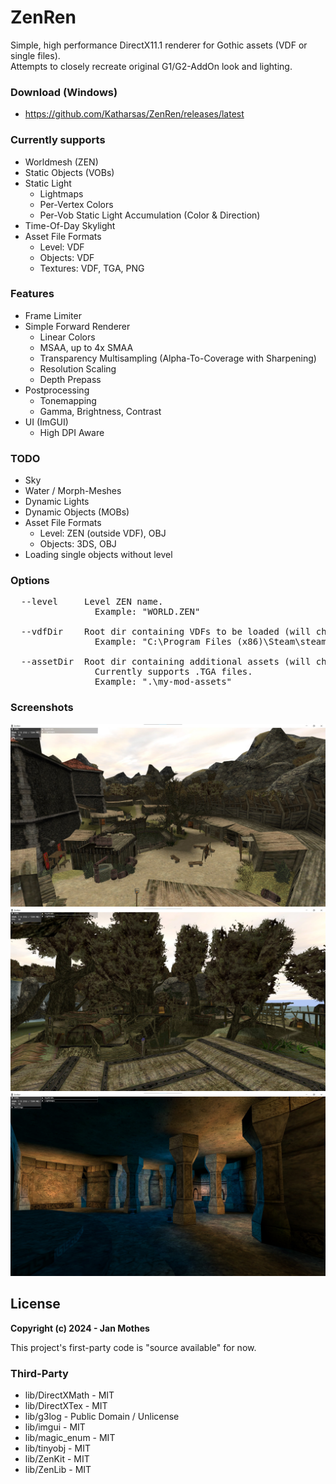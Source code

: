 # ZenRen


Simple, high performance DirectX11.1 renderer for Gothic assets (VDF or single files).
<br>Attempts to closely recreate original G1/G2-AddOn look and lighting.

### Download (Windows)
- https://github.com/Katharsas/ZenRen/releases/latest

### Currently supports
- Worldmesh (ZEN)
- Static Objects (VOBs)
- Static Light
  - Lightmaps
  - Per-Vertex Colors
  - Per-Vob Static Light Accumulation (Color & Direction)
- Time-Of-Day Skylight
- Asset File Formats
  - Level: VDF
  - Objects: VDF
  - Textures: VDF, TGA, PNG

### Features
- Frame Limiter
- Simple Forward Renderer
  - Linear Colors
  - MSAA, up to 4x SMAA
  - Transparency Multisampling (Alpha-To-Coverage with Sharpening)
  - Resolution Scaling
  - Depth Prepass
- Postprocessing
  - Tonemapping
  - Gamma, Brightness, Contrast
- UI (ImGUI)
  - High DPI Aware

### TODO
- Sky
- Water / Morph-Meshes
- Dynamic Lights
- Dynamic Objects (MOBs)
- Asset File Formats
  - Level: ZEN (outside VDF), OBJ
  - Objects: 3DS, OBJ
- Loading single objects without level

### Options
<pre>
  --level     Level ZEN name.
                Example: "WORLD.ZEN"
				 
  --vdfDir    Root dir containing VDFs to be loaded (will check all subfolders).
                Example: "C:\Program Files (x86)\Steam\steamapps\common\Gothic"
				 
  --assetDir  Root dir containing additional assets (will check all subfolders).
                Currently supports .TGA files.
                Example: ".\my-mod-assets"
</pre>

### Screenshots
![Oldcamp](Screenshots/oldcamp.jpg)
![Swampcamp](Screenshots/swampcamp.jpg)
![YBerions Temple](Screenshots/yberion_temple.jpg)

## License

**Copyright (c) 2024 - Jan Mothes**

This project's first-party code is "source available" for now.

### Third-Party
- lib/DirectXMath - MIT
- lib/DirectXTex - MIT
- lib/g3log - Public Domain / Unlicense
- lib/imgui - MIT
- lib/magic_enum - MIT
- lib/tinyobj - MIT
- lib/ZenKit - MIT
- lib/ZenLib - MIT